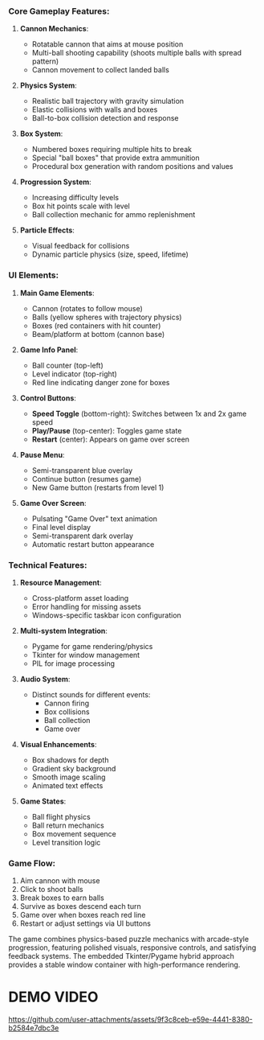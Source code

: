 
### Core Gameplay Features:
1. **Cannon Mechanics**:
   - Rotatable cannon that aims at mouse position
   - Multi-ball shooting capability (shoots multiple balls with spread pattern)
   - Cannon movement to collect landed balls

2. **Physics System**:
   - Realistic ball trajectory with gravity simulation
   - Elastic collisions with walls and boxes
   - Ball-to-box collision detection and response

3. **Box System**:
   - Numbered boxes requiring multiple hits to break
   - Special "ball boxes" that provide extra ammunition
   - Procedural box generation with random positions and values

4. **Progression System**:
   - Increasing difficulty levels
   - Box hit points scale with level
   - Ball collection mechanic for ammo replenishment

5. **Particle Effects**:
   - Visual feedback for collisions
   - Dynamic particle physics (size, speed, lifetime)

### UI Elements:
1. **Main Game Elements**:
   - Cannon (rotates to follow mouse)
   - Balls (yellow spheres with trajectory physics)
   - Boxes (red containers with hit counter)
   - Beam/platform at bottom (cannon base)

2. **Game Info Panel**:
   - Ball counter (top-left)
   - Level indicator (top-right)
   - Red line indicating danger zone for boxes

3. **Control Buttons**:
   - **Speed Toggle** (bottom-right): Switches between 1x and 2x game speed
   - **Play/Pause** (top-center): Toggles game state
   - **Restart** (center): Appears on game over screen

4. **Pause Menu**:
   - Semi-transparent blue overlay
   - Continue button (resumes game)
   - New Game button (restarts from level 1)

5. **Game Over Screen**:
   - Pulsating "Game Over" text animation
   - Final level display
   - Semi-transparent dark overlay
   - Automatic restart button appearance

### Technical Features:
1. **Resource Management**:
   - Cross-platform asset loading
   - Error handling for missing assets
   - Windows-specific taskbar icon configuration

2. **Multi-system Integration**:
   - Pygame for game rendering/physics
   - Tkinter for window management
   - PIL for image processing

3. **Audio System**:
   - Distinct sounds for different events:
     - Cannon firing
     - Box collisions
     - Ball collection
     - Game over

4. **Visual Enhancements**:
   - Box shadows for depth
   - Gradient sky background
   - Smooth image scaling
   - Animated text effects

5. **Game States**:
   - Ball flight physics
   - Ball return mechanics
   - Box movement sequence
   - Level transition logic

### Game Flow:
1. Aim cannon with mouse
2. Click to shoot balls
3. Break boxes to earn balls
4. Survive as boxes descend each turn
5. Game over when boxes reach red line
6. Restart or adjust settings via UI buttons

The game combines physics-based puzzle mechanics with arcade-style progression, featuring polished visuals, responsive controls, and satisfying feedback systems. The embedded Tkinter/Pygame hybrid approach provides a stable window container with high-performance rendering.

# DEMO VIDEO


https://github.com/user-attachments/assets/9f3c8ceb-e59e-4441-8380-b2584e7dbc3e



